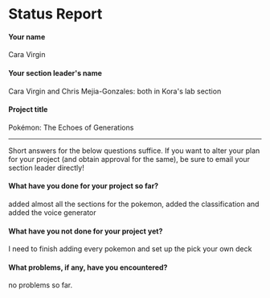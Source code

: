 # Status Report

#### Your name

Cara Virgin

#### Your section leader's name

Cara Virgin and Chris Mejia-Gonzales: both in Kora's lab section

#### Project title

Pokémon: The Echoes of Generations

***

Short answers for the below questions suffice. If you want to alter your plan for your project (and obtain approval for the same), be sure to email your section leader directly!

#### What have you done for your project so far?

added almost all the sections for the pokemon, added the classification and added the voice generator

#### What have you not done for your project yet?

I need to finish adding every pokemon and set up the pick your own deck

#### What problems, if any, have you encountered?

no problems so far. 